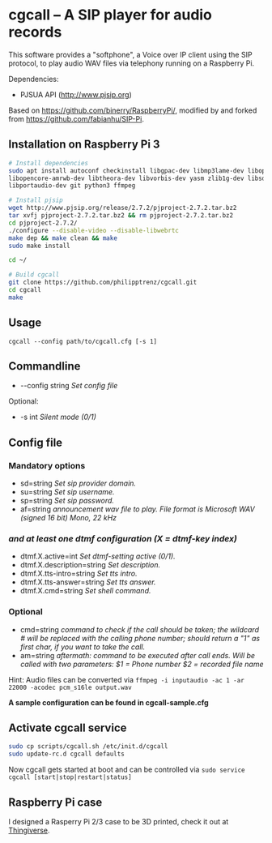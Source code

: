 # cgcall – A SIP player for audio records

This software provides a "softphone", a Voice over IP client using the SIP protocol, to play audio WAV files via telephony running on a Raspberry Pi.

Dependencies:
- PJSUA API (http://www.pjsip.org)

Based on https://github.com/binerry/RaspberryPi/, modified by and forked from https://github.com/fabianhu/SIP-Pi.

## Installation on Raspberry Pi 3

```bash
# Install dependencies
sudo apt install autoconf checkinstall libgpac-dev libmp3lame-dev libopencore-amrnb-dev \
libopencore-amrwb-dev libtheora-dev libvorbis-dev yasm zlib1g-dev libsdl-sound1.2-dev \
libportaudio-dev git python3 ffmpeg

# Install pjsip
wget http://www.pjsip.org/release/2.7.2/pjproject-2.7.2.tar.bz2
tar xvfj pjproject-2.7.2.tar.bz2 && rm pjproject-2.7.2.tar.bz2
cd pjproject-2.7.2/
./configure --disable-video --disable-libwebrtc
make dep && make clean && make
sudo make install

cd ~/

# Build cgcall
git clone https://github.com/philipptrenz/cgcall.git
cd cgcall
make
```


## Usage

```cgcall --config path/to/cgcall.cfg [-s 1]```

## Commandline

* --config string   _Set config file_   

Optional:

* -s int       _Silent mode (0/1)_   

## Config file

### Mandatory options  

* sd=string   _Set sip provider domain._   
* su=string   _Set sip username._   
* sp=string   _Set sip password._   
* af=string   _announcement wav file to play. File format is Microsoft WAV (signed 16 bit) Mono, 22 kHz_ 

### _and at least one dtmf configuration (X = dtmf-key index)_   

* dtmf.X.active=int           _Set dtmf-setting active (0/1)._   
* dtmf.X.description=string   _Set description._   
* dtmf.X.tts-intro=string     _Set tts intro._   
* dtmf.X.tts-answer=string    _Set tts answer._   
* dtmf.X.cmd=string           _Set shell command._   

### Optional

* cmd=string  _command to check if the call should be taken; the wildcard # will be replaced with the calling phone number; should return a "1" as first char, if you want to take the call._
* am=string   _aftermath: command to be executed after call ends. Will be called with two parameters: $1 = Phone number $2 = recorded file name_

Hint: Audio files can be converted via `ffmpeg -i inputaudio -ac 1 -ar 22000 -acodec pcm_s16le output.wav`

**A sample configuration can be found in cgcall-sample.cfg**
  
## Activate cgcall service

```bash
sudo cp scripts/cgcall.sh /etc/init.d/cgcall
sudo update-rc.d cgcall defaults 
```

Now cgcall gets started at boot and can be controlled via `sudo service cgcall [start|stop|restart|status]`

## Raspberry Pi case

I designed a Rasperry Pi 2/3 case to be 3D printed, check it out at [Thingiverse](https://www.thingiverse.com/thing:2918026).
